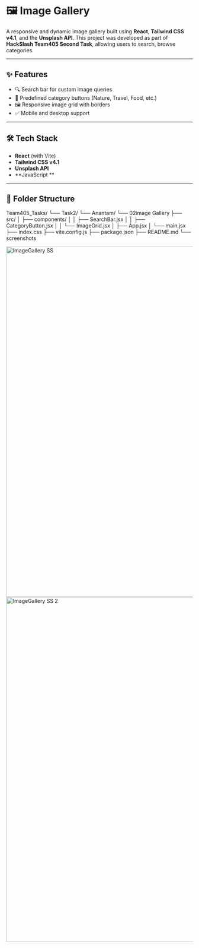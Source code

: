 

# 🖼️ Image Gallery

A responsive and dynamic image gallery built using **React**, **Tailwind CSS v4.1**, and the **Unsplash API**. This project was developed as part of **HackSlash Team405 Second Task**, allowing users to search, browse categories.

---

## ✨ Features

- 🔍 Search bar for custom image queries
- 📁 Predefined category buttons (Nature, Travel, Food, etc.)
- 🖼️ Responsive image grid with borders
- ✅ Mobile and desktop support

  
---

## 🛠️ Tech Stack

- **React** (with Vite)
- **Tailwind CSS v4.1**
- **Unsplash API**
- **JavaScript **

---

## 📁 Folder Structure
Team405_Tasks/
└── Task2/
└── Anantam/
└── 02image Gallery
├── src/
│ ├── components/
│ │ ├── SearchBar.jsx
│ │ ├── CategoryButton.jsx
│ │ └── ImageGrid.jsx
│ ├── App.jsx
│ └── main.jsx
├── index.css
├── vite.config.js
├── package.json
├── README.md
└── screenshots


<img width="944" alt="ImageGallery SS" src="https://github.com/user-attachments/assets/a3b680de-b709-43fb-95d6-b4e48bfa3e73" />

<img width="929" alt="ImageGallery SS 2" src="https://github.com/user-attachments/assets/6e877956-d582-4af0-80e7-da6189ea2b86" />
